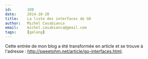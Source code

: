 ```yaml
---
id:       108
date:     2014-10-28
title:    La liste des interfaces de GO
author:   Michel Casabianca
email:    michel.casabianca@gmail.com
tags:     [golang]
---
```


Cette entrée de mon blog a été transformée en article et se trouve à l'adresse : <http://sweetohm.net/article/go-interfaces.html>.

<!--more-->